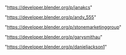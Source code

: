 "https://developer.blender.org/p/janakcs"

"https://developer.blender.org/p/andy_555"

"https://developer.blender.org/p/stonemarketinggroup"

"https://developer.blender.org/p/garysmithau"

"https://developer.blender.org/p/danieljackson1"

